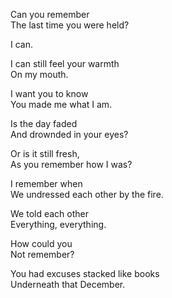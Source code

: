 Can you remember  
The last time you were held?

I can.

I can still feel your warmth  
On my mouth.

I want you to know  
You made me what I am.

Is the day faded  
And drownded in your eyes?

Or is it still fresh,  
As you remember how I was?

I remember when  
We undressed each other by the fire.

We told each other  
Everything, everything.  

How could you  
Not remember?

You had excuses stacked like books  
Underneath that December.

